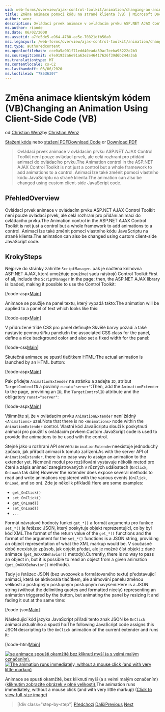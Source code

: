 ```yaml
---
uid: web-forms/overview/ajax-control-toolkit/animation/changing-an-animation-using-client-side-code-vb
title: Změna animace pomocí kódu na straně klienta (VB) | Microsoft Docs
author: wenz
description: Ovládací prvek animace v ovládacím prvku ASP.NET AJAX Control Toolkit není pouze ovládací prvek, ale celá rozhraní pro přidání animací do ovládacího prvku. Animace může také...
ms.author: riande
ms.date: 06/02/2008
ms.assetid: a7fe5de5-a964-4780-ae5e-70821dfb50a0
msc.legacyurl: /web-forms/overview/ajax-control-toolkit/animation/changing-an-animation-using-client-side-code-vb
msc.type: authoredcontent
ms.openlocfilehash: cce0a5a901f71edd40eada59ac7eeba93222e2b3
ms.sourcegitcommit: e7e91932a6e91a63e2e46417626f39d6b244a3ab
ms.translationtype: MT
ms.contentlocale: cs-CZ
ms.lasthandoff: 03/06/2020
ms.locfileid: "78536307"
---
```

# <a name="changing-an-animation-using-client-side-code-vb"></a><span data-ttu-id="a9bb1-104">Změna animace klientským kódem (VB)</span><span class="sxs-lookup"><span data-stu-id="a9bb1-104">Changing an Animation Using Client-Side Code (VB)</span></span>

<span data-ttu-id="a9bb1-105">od [Christian Wenz](https://github.com/wenz)</span><span class="sxs-lookup"><span data-stu-id="a9bb1-105">by [Christian Wenz](https://github.com/wenz)</span></span>

<span data-ttu-id="a9bb1-106">[Stažení kódu](https://download.microsoft.com/download/f/9/a/f9a26acd-8df4-4484-8a18-199e4598f411/Animation11.vb.zip) nebo [stažení PDF](https://download.microsoft.com/download/6/7/1/6718d452-ff89-4d3f-a90e-c74ec2d636a3/animation11VB.pdf)</span><span class="sxs-lookup"><span data-stu-id="a9bb1-106">[Download Code](https://download.microsoft.com/download/f/9/a/f9a26acd-8df4-4484-8a18-199e4598f411/Animation11.vb.zip) or [Download PDF](https://download.microsoft.com/download/6/7/1/6718d452-ff89-4d3f-a90e-c74ec2d636a3/animation11VB.pdf)</span></span>

> <span data-ttu-id="a9bb1-107">Ovládací prvek animace v ovládacím prvku ASP.NET AJAX Control Toolkit není pouze ovládací prvek, ale celá rozhraní pro přidání animací do ovládacího prvku.</span><span class="sxs-lookup"><span data-stu-id="a9bb1-107">The Animation control in the ASP.NET AJAX Control Toolkit is not just a control but a whole framework to add animations to a control.</span></span> <span data-ttu-id="a9bb1-108">Animaci lze také změnit pomocí vlastního kódu JavaScriptu na straně klienta.</span><span class="sxs-lookup"><span data-stu-id="a9bb1-108">The animation can also be changed using custom client-side JavaScript code.</span></span>

## <a name="overview"></a><span data-ttu-id="a9bb1-109">Přehled</span><span class="sxs-lookup"><span data-stu-id="a9bb1-109">Overview</span></span>

<span data-ttu-id="a9bb1-110">Ovládací prvek animace v ovládacím prvku ASP.NET AJAX Control Toolkit není pouze ovládací prvek, ale celá rozhraní pro přidání animací do ovládacího prvku.</span><span class="sxs-lookup"><span data-stu-id="a9bb1-110">The Animation control in the ASP.NET AJAX Control Toolkit is not just a control but a whole framework to add animations to a control.</span></span> <span data-ttu-id="a9bb1-111">Animaci lze také změnit pomocí vlastního kódu JavaScriptu na straně klienta.</span><span class="sxs-lookup"><span data-stu-id="a9bb1-111">The animation can also be changed using custom client-side JavaScript code.</span></span>

## <a name="steps"></a><span data-ttu-id="a9bb1-112">Kroky</span><span class="sxs-lookup"><span data-stu-id="a9bb1-112">Steps</span></span>

<span data-ttu-id="a9bb1-113">Nejprve do stránky zahrňte `ScriptManager`. pak je načtena knihovna ASP.NET AJAX, která umožňuje používat sadu nástrojů Control Toolkit:</span><span class="sxs-lookup"><span data-stu-id="a9bb1-113">First of all, include the `ScriptManager` in the page; then, the ASP.NET AJAX library is loaded, making it possible to use the Control Toolkit:</span></span>

[!code-aspx[Main](changing-an-animation-using-client-side-code-vb/samples/sample1.aspx)]

<span data-ttu-id="a9bb1-114">Animace se použije na panel textu, který vypadá takto:</span><span class="sxs-lookup"><span data-stu-id="a9bb1-114">The animation will be applied to a panel of text which looks like this:</span></span>

[!code-aspx[Main](changing-an-animation-using-client-side-code-vb/samples/sample2.aspx)]

<span data-ttu-id="a9bb1-115">V přidružené třídě CSS pro panel definujte Skvělé barvy pozadí a také nastavte pevnou šířku panelu:</span><span class="sxs-lookup"><span data-stu-id="a9bb1-115">In the associated CSS class for the panel, define a nice background color and also set a fixed width for the panel:</span></span>

[!code-css[Main](changing-an-animation-using-client-side-code-vb/samples/sample3.css)]

<span data-ttu-id="a9bb1-116">Skutečná animace se spustí tlačítkem HTML:</span><span class="sxs-lookup"><span data-stu-id="a9bb1-116">The actual animation is launched by an HTML button:</span></span>

[!code-aspx[Main](changing-an-animation-using-client-side-code-vb/samples/sample4.aspx)]

<span data-ttu-id="a9bb1-117">Pak přidejte `AnimationExtender` na stránku a zadejte `ID`, atribut `TargetControlID` a povinný `runat="server"`:</span><span class="sxs-lookup"><span data-stu-id="a9bb1-117">Then, add the `AnimationExtender` to the page, providing an `ID`, the `TargetControlID` attribute and the obligatory `runat="server"`:</span></span>

[!code-aspx[Main](changing-an-animation-using-client-side-code-vb/samples/sample5.aspx)]

<span data-ttu-id="a9bb1-118">Všimněte si, že v ovládacím prvku `AnimationExtender` není žádný `<Animations>` uzel.</span><span class="sxs-lookup"><span data-stu-id="a9bb1-118">Note that there is no `<Animations>` node within the `AnimationExtender` control.</span></span> <span data-ttu-id="a9bb1-119">Vlastní kód JavaScriptu slouží k poskytnutí animací pro použití s ovládacím prvkem.</span><span class="sxs-lookup"><span data-stu-id="a9bb1-119">Custom JavaScript code is used to provide the animations to be used with the control.</span></span>

<span data-ttu-id="a9bb1-120">Stejně jako u rozhraní API serveru `AnimationExtender`neexistuje jednoduchý způsob, jak přiřadit animaci k tomuto zařízení.</span><span class="sxs-lookup"><span data-stu-id="a9bb1-120">As with the server API of `AnimationExtender`, there is no easy way to assign an animation to the extender yet.</span></span> <span data-ttu-id="a9bb1-121">Nicméně modul pro rozšiřování vystavuje několik metod pro čtení a zápis animací zaregistrovaných v různých událostech (`OnClick`, `OnLoad`a tak dále).</span><span class="sxs-lookup"><span data-stu-id="a9bb1-121">However the extender does expose several methods to read and write animations registered with the various events (`OnClick`, `OnLoad`, and so on).</span></span> <span data-ttu-id="a9bb1-122">Zde je několik příkladů:</span><span class="sxs-lookup"><span data-stu-id="a9bb1-122">Here are some examples:</span></span>

- `get_OnClick()`
- `set_OnClick()`
- `get_OnLoad()`
- `set_OnLoad()`
- `...`

<span data-ttu-id="a9bb1-123">Formát návratové hodnoty funkcí `get_*()` a formát argumentu pro funkce `set_*()` je řetězec JSON, který poskytuje objekt reprezentující, co by byl kód XML.</span><span class="sxs-lookup"><span data-stu-id="a9bb1-123">The format of the return value of the `get_*()` functions and the format of the argument for the `set_*()` functions is a JSON string, providing an object representation of what the XML markup would be.</span></span> <span data-ttu-id="a9bb1-124">V současné době neexistuje způsob, jak objekt předat, ale je možné číst objekt z dané animace (`get_OnXXXBehavior()` metody).</span><span class="sxs-lookup"><span data-stu-id="a9bb1-124">Currently, there is no way to pass an object in, but it is possible to read an object from a given animation (`get_OnXXXBehavior()` methods).</span></span>

<span data-ttu-id="a9bb1-125">Tady je řetězec JSON (bez uvozovek a formátovaného textu) představující animaci, která se aktivovala tlačítkem, ale animování panelu změnou velikosti a postupným postupným postupným navýšení.</span><span class="sxs-lookup"><span data-stu-id="a9bb1-125">Here is a JSON string (without the delimiting quotes and formatted nicely) representing an animation triggered by the button, but animating the panel by resizing it and fading it out at the same time:</span></span>

[!code-json[Main](changing-an-animation-using-client-side-code-vb/samples/sample6.json)]

<span data-ttu-id="a9bb1-126">Následující kód jazyka JavaScript přiřadí tento znak JSON ke `OnClick` animaci aktuálního a spustí ho:</span><span class="sxs-lookup"><span data-stu-id="a9bb1-126">The following JavaScript code assigns this JSON descripting to the `OnClick` animation of the current extender and runs it:</span></span>

[!code-html[Main](changing-an-animation-using-client-side-code-vb/samples/sample7.html)]

<span data-ttu-id="a9bb1-127">[![se animace spouští okamžitě bez kliknutí myší (a s velmi malým označením).](changing-an-animation-using-client-side-code-vb/_static/image2.png)](changing-an-animation-using-client-side-code-vb/_static/image1.png)</span><span class="sxs-lookup"><span data-stu-id="a9bb1-127">[![The animation runs immediately, without a mouse click (and with very little markup)](changing-an-animation-using-client-side-code-vb/_static/image2.png)](changing-an-animation-using-client-side-code-vb/_static/image1.png)</span></span>

<span data-ttu-id="a9bb1-128">Animace se spustí okamžitě, bez kliknutí myší (a s velmi malým označením) ([kliknutím zobrazíte obrázek v plné velikosti).](changing-an-animation-using-client-side-code-vb/_static/image3.png)</span><span class="sxs-lookup"><span data-stu-id="a9bb1-128">The animation runs immediately, without a mouse click (and with very little markup) ([Click to view full-size image](changing-an-animation-using-client-side-code-vb/_static/image3.png))</span></span>

> [!div class="step-by-step"]
> <span data-ttu-id="a9bb1-129">[Předchozí](executing-animations-using-client-side-code-vb.md)
> [Další](animating-an-updatepanel-control-vb.md)</span><span class="sxs-lookup"><span data-stu-id="a9bb1-129">[Previous](executing-animations-using-client-side-code-vb.md)
[Next](animating-an-updatepanel-control-vb.md)</span></span>
